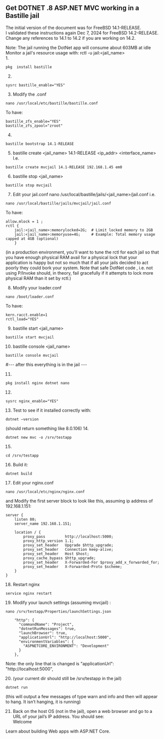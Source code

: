 ## Get DOTNET .8 ASP.NET MVC working in a Bastille jail
The initial version of the document was for FreeBSD 14.1-RELEASE.  
I validated these instructions again Dec 7, 2024 for FreeBSD 14.2-RELEASE.  
Change any references to 14.1 to 14.2 if you are working on 14.2.  

Note:  The jail running the DotNet app will consume about 603MB at idle  
Monitor a jail's resource usage with: rctl -u jail:<jail_name>  
1.  
```
pkg  install bastille
```
2.
```
sysrc bastille_enable="YES"
```
3. Modify the .conf
```
nano /usr/local/etc/bastille/bastille.conf
```
To have:
```
bastille_zfs_enable="YES"                                                 
bastille_zfs_zpool="zroot"
```                                                 
4.
```
bastille bootstrap 14.1-RELEASE
```
5. bastille create <jail_name> 14.1-RELEASE <ip_addr> <interface_name>  
I.e.
```
bastille create mvcjail 14.1-RELEASE 192.168.1.45 em0
```
6. bastille stop <jail_name>
```
bastille stop mvcjail
```
7. Edit your jail.conf  nano /usr/local/bastille/jails/<jail_name>/jail.conf
i.e.
```
nano /usr/local/bastille/jails/mvcjail/jail.conf
```
To have:
```
allow.mlock = 1 ;  
rctl {  
    jail:<jail_name>:memorylocked=2G;  # Limit locked memory to 2GB  
    jail:<jail_name>:memoryuse=4G;     # Example: Total memory usage capped at 4GB (optional)  
    }
```
(in a production environment, you'll want to tune the rctl for each jail so that you have enough physical RAM avail for a physical lock that your application is happy but not so much that if all your jails decided to act poorly they could bork your system.  Note that safe DotNet code , i.e. not using P/Invoke should, in theory, fail gracefully if it attempts to lock more physical RAM than it set by rctl.)  

8. Modify your loader.conf
```
nano /boot/loader.conf
```
To have:
```
kern.racct.enable=1  
rctl_load="YES"
```
9. bastille start <jail_name>
```
bastille start mvcjail
```
10. bastille console <jail_name>
```
bastille console mvcjail
```
#--- after this everything is in the jail ---  

11.
```
pkg install nginx dotnet nano
```  
12.
```
sysrc nginx_enable="YES"
```  
13. Test to see if it installed correctly with:
```
dotnet –version  
```
(should return something like 8.0.106)
14. 
```
dotnet new mvc -o /srv/testapp
```
15.
```
cd /srv/testapp
```
16. Build it:
```
dotnet build
```
17. Edit your nginx.conf
```
nano /usr/local/etc/nginx/nginx.conf
```
and Modify the first server block to look like this, assuming ip address of 192.168.1.151:  
```
server {  
    listen 80;  
    server_name 192.168.1.151;  

    location / {  
        proxy_pass         http://localhost:5000;  
        proxy_http_version 1.1;  
        proxy_set_header   Upgrade $http_upgrade;  
        proxy_set_header   Connection keep-alive;  
        proxy_set_header   Host $host;  
        proxy_cache_bypass $http_upgrade;  
        proxy_set_header   X-Forwarded-For $proxy_add_x_forwarded_for;  
        proxy_set_header   X-Forwarded-Proto $scheme;  
    }  
}
```
18. Restart nginx
```
service nginx restart
```
19. Modify your launch settings (assuming mvcjail) :
```
nano /srv/testapp/Properties/launchSettings.json
```
```
    "http": {  
      "commandName": "Project",  
      "dotnetRunMessages": true,  
      "launchBrowser": true,  
      "applicationUrl": "http://localhost:5000",  
      "environmentVariables": {  
        "ASPNETCORE_ENVIRONMENT": "Development"  
      }  
    },  
```
Note: the only line that is changed is "applicationUrl": "http://localhost:5000",    

20. (your current dir should still be /srv/testapp in the jail)  
```
dotnet run
```
(this will output a few messages of type warn and info and then will appear to hang. It isn’t hanging, it is running)   

21. Back on the host OS (not in the jail), open a web browser and go to a URL of your jail’s IP address.  You should see:   
Welcome  
  
Learn about building Web apps with ASP.NET Core.  




